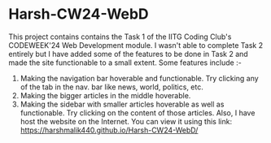 # Harsh-CW24-WebD
This project contains contains the Task 1 of the IITG Coding Club's CODEWEEK'24 Web Development module.
I wasn't able to complete Task 2 entirely but I have added some of the features to be done in Task 2 and made the site functionable to a small extent. Some features include :-
1. Making the navigation bar hoverable and functionable. Try clicking any of the tab in the nav. bar like news, world, politics, etc.
2. Making the bigger articles in the middle hoverable.
3. Making the sidebar with smaller articles hoverable as well as functionable. Try clicking on the content of those articles.
Also, I have host the website on the Internet. You can view it using this link: https://harshmalik440.github.io/Harsh-CW24-WebD/

